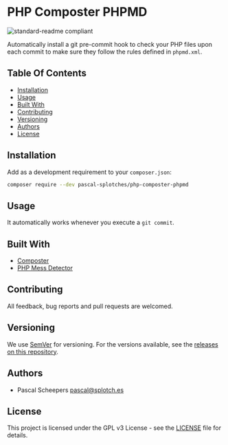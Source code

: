 # PHP Composter PHPMD 

![standard-readme compliant](https://img.shields.io/badge/standard--readme-OK-green.svg?style=flat-square)

Automatically install a git pre-commit hook to check your PHP files upon each commit to make sure they follow the rules defined in `phpmd.xml`. 

## Table Of Contents

- [Installation](#installation)
- [Usage](#usage)
- [Built With](#built-with)
- [Contributing](#contributing)
- [Versioning](#versioning)
- [Authors](#authors)
- [License](#license)

## Installation

Add as a development requirement to your `composer.json`:

```bash
composer require --dev pascal-splotches/php-composter-phpmd
```

## Usage

It automatically works whenever you execute a `git commit`.

## Built With

- [Composter](https://github.com/php-composter/php-composter)
- [PHP Mess Detector](https://phpmd.org/)

## Contributing

All feedback, bug reports and pull requests are welcomed.

## Versioning

We use [SemVer](https://semver.org/) for versioning. For the versions available, see the [releases on this repository](https://github.com/pascal-splotches/php-composter-phpmd/releases).

## Authors

- Pascal Scheepers <pascal@splotch.es>

## License

This project is licensed under the GPL v3 License - see the [LICENSE](./LICENSE) file for details.

